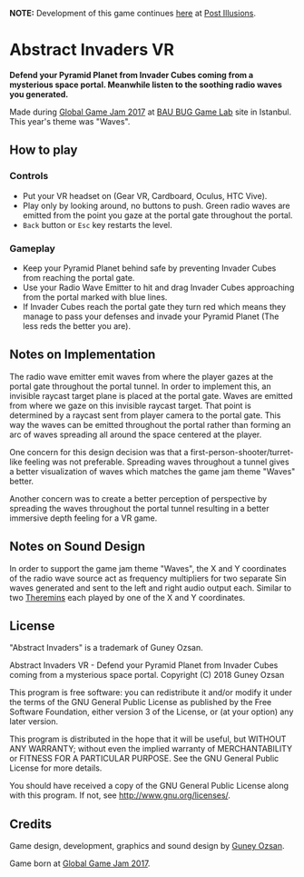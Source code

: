 **NOTE:** Development of this game continues [here](https://github.com/postillusions/abstract-invaders-vr) at [Post Illusions](https://github.com/postillusions).

# Abstract Invaders VR

**Defend your Pyramid Planet from Invader Cubes coming from a mysterious space portal. Meanwhile listen to the soothing radio waves you generated.**

Made during [Global Game Jam 2017](https://globalgamejam.org/) at [BAU BUG Game Lab](http://buglab.bau.edu.tr/) site in Istanbul. This year's theme was "Waves".

## How to play

### Controls

* Put your VR headset on (Gear VR, Cardboard, Oculus, HTC Vive).
* Play only by looking around, no buttons to push. Green radio waves are emitted from the point you gaze at the portal gate throughout the portal.
* `Back` button or `Esc` key restarts the level.

### Gameplay

* Keep your Pyramid Planet behind safe by preventing Invader Cubes from reaching the portal gate.
* Use your Radio Wave Emitter to hit and drag Invader Cubes approaching from the portal marked with blue lines.
* If Invader Cubes reach the portal gate they turn red which means they manage to pass your defenses and invade your Pyramid Planet (The less reds the better you are).

## Notes on Implementation

The radio wave emitter emit waves from where the player gazes at the portal gate throughout the portal tunnel. In order to implement this, an invisible raycast target plane is placed at the portal gate. Waves are emitted from where we gaze on this invisible raycast target. That point is determined by a raycast sent from player camera to the portal gate. This way the waves can be emitted throughout the portal rather than forming an arc of waves spreading all around the space centered at the player.

One concern for this design decision was that a first-person-shooter/turret-like feeling was not preferable. Spreading waves throughout a tunnel gives a better visualization of waves which matches the game jam theme "Waves" better.

Another concern was to create a better perception of perspective by spreading the waves throughout the portal tunnel resulting in a better immersive depth feeling for a VR game.

## Notes on Sound Design

In order to support the game jam theme "Waves", the X and Y coordinates of the radio wave source act as frequency multipliers for two separate Sin waves generated and sent to the left and right audio output each. Similar to two [Theremins](https://en.wikipedia.org/wiki/Theremin) each played by one of the X and Y coordinates.

## License

"Abstract Invaders" is a trademark of Guney Ozsan.

Abstract Invaders VR - Defend your Pyramid Planet from Invader Cubes coming from a mysterious space portal.
Copyright (C) 2018 Guney Ozsan

This program is free software: you can redistribute it and/or modify it under the terms of the GNU General Public License as published by the Free Software Foundation, either version 3 of the License, or (at your option) any later version.

This program is distributed in the hope that it will be useful, but WITHOUT ANY WARRANTY; without even the implied warranty of
MERCHANTABILITY or FITNESS FOR A PARTICULAR PURPOSE.  See the GNU General Public License for more details.

You should have received a copy of the GNU General Public License along with this program.  If not, see <http://www.gnu.org/licenses/>.

## Credits

Game design, development, graphics and sound design by [Guney Ozsan](http://www.guneyozsan.com).

Game born at [Global Game Jam 2017](https://globalgamejam.org/).
